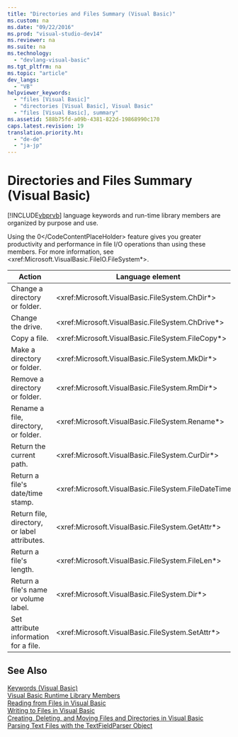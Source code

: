 ```yaml
---
title: "Directories and Files Summary (Visual Basic)"
ms.custom: na
ms.date: "09/22/2016"
ms.prod: "visual-studio-dev14"
ms.reviewer: na
ms.suite: na
ms.technology: 
  - "devlang-visual-basic"
ms.tgt_pltfrm: na
ms.topic: "article"
dev_langs: 
  - "VB"
helpviewer_keywords: 
  - "files [Visual Basic]"
  - "directories [Visual Basic], Visual Basic"
  - "files [Visual Basic], summary"
ms.assetid: 588b75fd-a09b-4381-822d-19868990c170
caps.latest.revision: 19
translation.priority.ht: 
  - "de-de"
  - "ja-jp"
---
```

# Directories and Files Summary (Visual Basic)
[!INCLUDE[vbprvb](../vs140/includes/vbprvb_md.md)] language keywords and run-time library members are organized by purpose and use.  
  
 Using the <CodeContentPlaceHolder>0\</CodeContentPlaceHolder> feature gives you greater productivity and performance in file I/O operations than using these members. For more information, see \<xref:Microsoft.VisualBasic.FileIO.FileSystem*>.  
  
|**Action**|**Language element**|  
|----------------|--------------------------|  
|Change a directory or folder.|\<xref:Microsoft.VisualBasic.FileSystem.ChDir*>|  
|Change the drive.|\<xref:Microsoft.VisualBasic.FileSystem.ChDrive*>|  
|Copy a file.|\<xref:Microsoft.VisualBasic.FileSystem.FileCopy*>|  
|Make a directory or folder.|\<xref:Microsoft.VisualBasic.FileSystem.MkDir*>|  
|Remove a directory or folder.|\<xref:Microsoft.VisualBasic.FileSystem.RmDir*>|  
|Rename a file, directory, or folder.|\<xref:Microsoft.VisualBasic.FileSystem.Rename*>|  
|Return the current path.|\<xref:Microsoft.VisualBasic.FileSystem.CurDir*>|  
|Return a file's date/time stamp.|\<xref:Microsoft.VisualBasic.FileSystem.FileDateTime*>|  
|Return file, directory, or label attributes.|\<xref:Microsoft.VisualBasic.FileSystem.GetAttr*>|  
|Return a file's length.|\<xref:Microsoft.VisualBasic.FileSystem.FileLen*>|  
|Return a file's name or volume label.|\<xref:Microsoft.VisualBasic.FileSystem.Dir*>|  
|Set attribute information for a file.|\<xref:Microsoft.VisualBasic.FileSystem.SetAttr*>|  
  
## See Also  
 [Keywords (Visual Basic)](../vs140/keywords--visual-basic-.md)   
 [Visual Basic Runtime Library Members](../vs140/visual-basic-runtime-library-members.md)   
 [Reading from Files in Visual Basic](../vs140/reading-from-files-in-visual-basic.md)   
 [Writing to Files in Visual Basic](../vs140/writing-to-files-in-visual-basic.md)   
 [Creating, Deleting, and Moving Files and Directories in Visual Basic](../vs140/creating--deleting--and-moving-files-and-directories-in-visual-basic.md)   
 [Parsing Text Files with the TextFieldParser Object](../vs140/parsing-text-files-with-the-textfieldparser-object--visual-basic-.md)